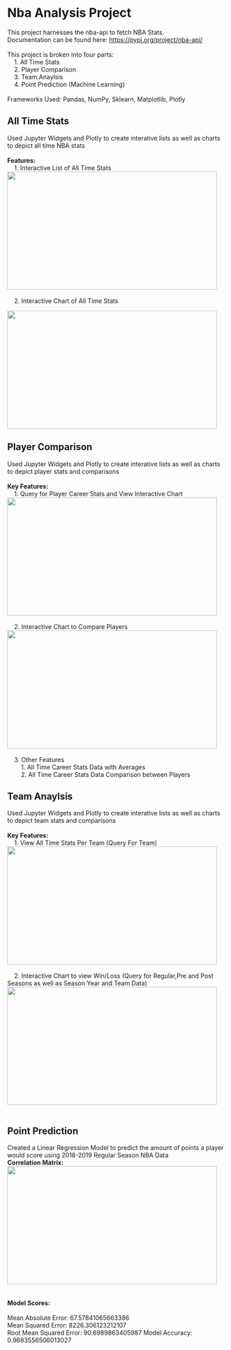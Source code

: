 # Nba Analysis Project
This project harnesses the nba-api to fetch NBA Stats.<br/>
Documentation can be found here: https://pypi.org/project/nba-api/<br/>
<br/>This project is broken into four parts:<br/>
       &nbsp;&nbsp;&nbsp;  1. All Time Stats<br/>
       &nbsp;&nbsp;&nbsp;  2. Player Comparison<br/>
       &nbsp;&nbsp;&nbsp;  3. Team Anaylsis<br/>
       &nbsp;&nbsp;&nbsp;  4. Point Prediction (Machine Learning)<br/>
 <br/> Frameworks Used: Pandas, NumPy, Sklearn, Matplotlib, Plotly
## All Time Stats
Used Jupyter Widgets and Plotly to create interative lists as well as charts to depict all time NBA stats <br/>
<br/>**Features:**<br/>
 &nbsp;&nbsp;&nbsp; 1. Interactive List of All Time Stats <br/>
<img src="https://media.giphy.com/media/XE78Hl1uaCFbL8Pl9t/giphy.gif" width="480" height="270"/><br/>
<br/>
 &nbsp;&nbsp;&nbsp; 2. Interactive Chart of All Time Stats <br/>
 
 <img src="https://media.giphy.com/media/QDQido5dtQ8XWxBdpT/giphy.gif" width="480" height="270"/><br/>


## Player Comparison
Used Jupyter Widgets and Plotly to create interative lists as well as charts to depict player stats and comparisons <br/>
<br/>**Key Features:**<br/>
 &nbsp;&nbsp;&nbsp; 1. Query for Player Career Stats and View Interactive Chart <br/>
<img src="https://media.giphy.com/media/EcKI8QdvWMooQ4XhsG/giphy.gif" width="480" height="270"/><br/>
<br/>
 &nbsp;&nbsp;&nbsp; 2. Interactive Chart to Compare Players <br/>
 <img src="https://media.giphy.com/media/N3DMBZTbNHHJFKpdjl/giphy.gif" width="480" height="270"/><br/>
 <br/>
 &nbsp;&nbsp;&nbsp; 3. Other Features <br/>
  &nbsp;&nbsp;&nbsp;  &nbsp;&nbsp;&nbsp; 1. All Time Career Stats Data with Averages<br/>
  &nbsp;&nbsp;&nbsp;  &nbsp;&nbsp;&nbsp; 2. All Time Career Stats Data Comparison between Players
  
 ## Team Anaylsis 
 Used Jupyter Widgets and Plotly to create interative lists as well as charts to depict team stats and comparisons <br/>
 <br/>**Key Features:**<br/>
 &nbsp;&nbsp;&nbsp; 1. View All Time Stats Per Team (Query For Team) <br/>
<img src="https://media.giphy.com/media/htzrnaWz9sA0ONBTFw/giphy.gif" width="480" height="270"/><br/>
<br/>
 &nbsp;&nbsp;&nbsp; 2. Interactive Chart to view Win/Loss (Query for Regular,Pre and Post Seasons as well as Season Year and Team Data) <br/>
<img src="https://media.giphy.com/media/j1uVxp1TZkAAn4l1UH/giphy.gif" width="480" height="270"/><br/>
<br/>

## Point Prediction
 Created a Linear Regression Model to predict the amount of points a player would score using 2018-2019 Regular Season NBA Data
 <br/>**Correlation Matrix:**<br/>
 <img src="https://i.imgur.com/91LNDkj.png" width="480" height="270"/><br/>
<br/>
<br/>**Model Scores:**<br/>
<br/>Mean Absolute Error: 67.57841065663386
<br/>Mean Squared Error: 8226.306123212107
<br/>Root Mean Squared Error: 90.6989863405987
Model Accuracy: 0.9683556506013027
